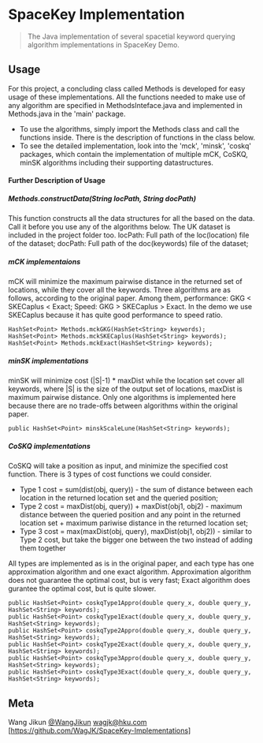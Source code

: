 # SpaceKey Implementation
> The Java implementation of several spacetial keyword querying algorithm implementations in SpaceKey Demo. 


## Usage
For this project, a concluding class called Methods is developed for easy usage of these implementations. All the functions needed to make use of any algorithm are specified in MethodsInteface.java and implemented in Methods.java in the 'main' package. 

* To use the algorithms, simply import the Methods class and call the functions inside. There is the description of functions in the class below.
* To see the detailed implementation, look into the 'mck', 'minsk', 'coskq' packages, which contain the implementation of multiple mCK, CoSKQ, minSK algorithms including their supporting datastructures.

#### Further Description of Usage
##### Methods.constructData(String locPath, String docPath)
This function constructs all the data structures for all the based on the data. Call it before you use any of the algorithms below. The UK dataset is included in the project folder too. 
locPath: Full path of the loc(location) file of the dataset; 
docPath: Full path of the doc(keywords) file of the dataset;

##### mCK implementaions
mCK will minimize the maximum pairwise distance in the returned set of locations, while they cover all the keywords.
Three algorithms are as follows, according to the original paper. Among them, performance: GKG < SKECaplus < Exact; Speed: GKG > SKECaplus > Exact. In the demo we use SKECaplus because it has quite good performance to speed ratio.
```
HashSet<Point> Methods.mckGKG(HashSet<String> keywords);
HashSet<Point> Methods.mckSKECaplus(HashSet<String> keywords);
HashSet<Point> Methods.mckExact(HashSet<String> keywords);
```
##### minSK implementations
minSK will minimize cost (|S|-1) * maxDist while the location set cover all keywords, where |S| is the size of the output set of locations, maxDist is maximum pairwise distance. 
Only one algorithms is implemented here because there are no trade-offs between algorithms within the original paper.
```
public HashSet<Point> minskScaleLune(HashSet<String> keywords);
```
##### CoSKQ implementations
CoSKQ will take a position as input, and minimize the specified cost function. There is 3 types of cost functions we could consider.
* Type 1 cost = sum(dist(obj, query)) - the sum of distance between each location in the returned location set and the queried position;
* Type 2 cost = maxDist(obj, query)) + maxDist(obj1, obj2) - maximum distance between the queried position and any point in the returned location set + maximum pariwise distance in the returned location set;
* Type 3 cost = max(maxDist(obj, query), maxDist(obj1, obj2)) - similar to Type 2 cost, but take the bigger one between the two instead of adding them together

All types are implemented as is in the original paper, and each type has one approximation algorithm and one exact algorithm. Approximation algorithm does not guarantee the optimal cost, but is very fast; Exact algorithm does gurantee the optimal cost, but is quite slower.
```
public HashSet<Point> coskqType1Appro(double query_x, double query_y, HashSet<String> keywords);
public HashSet<Point> coskqType1Exact(double query_x, double query_y, HashSet<String> keywords);
public HashSet<Point> coskqType2Appro(double query_x, double query_y, HashSet<String> keywords);
public HashSet<Point> coskqType2Exact(double query_x, double query_y, HashSet<String> keywords);
public HashSet<Point> coskqType3Appro(double query_x, double query_y, HashSet<String> keywords);
public HashSet<Point> coskqType3Exact(double query_x, double query_y, HashSet<String> keywords);
```
## Meta
Wang Jikun [@WangJikun](https://twitter.com/dbader_org) wagjk@hku.com
[https://github.com/WagJK/SpaceKey-Implementations]
